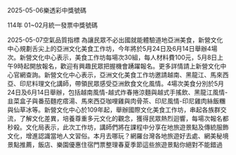 
2025-05-06樂透彩中獎號碼

                                
114年 01~02月統一發票中獎號碼
                             
2025-05-07空氣品質指標
                              為讓民眾不必出國就能體驗道地亞洲美食，新營文化中心規劃舌尖上的亞洲文化美食工作坊，今年將於5月24日及6月14日舉辦4場次。新營文化中心表示，美食工作坊每場次30組，每人材料費100元，5月8日上午9時起開放報名，歡迎有興趣民眾把握機會踴躍報名。更多詳情請上新營文化中心官網查詢。新營文化中心表示，亞洲文化美食工作坊邀請越南、黑龍江、馬來西亞、印尼料理文化講師，帶領民眾感受亞洲飲食文化風情。4場次美食分別於5月24日及6月14日舉辦，包括越南風情-越式炸春捲涼麵與越式手搖飲、黑龍江風情-韭菜盒子與番茄麵疙瘩湯、馬來西亞咖哩雞與肉骨茶、印尼風情-印尼雞肉絲飯糰與仙草冰等。新營文化中心於109年起，舉辦國際文化美食工作坊，串起各族群交流，了解文化差異，培養尊重多元文化的觀念，獲得民眾熱烈迴響，每場次報名都秒殺。文化局表示，此次工作坊，講師們將在課程中分享在地旅遊景點及傳統服飾文化，增進認識當地人文習俗。本月去哪玩？網羅台灣各地旅遊好去處、網美秘境景點推薦，飯店、樂園優惠住宿門票整理春夏季節這些旅遊景點你絕對不能錯過